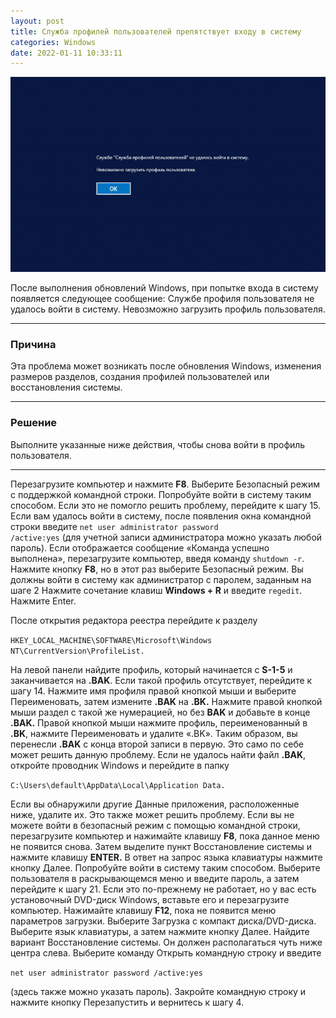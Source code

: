 ```yaml
---
layout: post
title: Служба профилей пользователей препятствует входу в систему
categories: Windows
date: 2022-01-11 10:33:11
---
```

![](/img/uploads/sluzhba.png "Службе профиля пользователя не удалось войти в систему")

После выполнения обновлений Windows, при попытке входа в систему появляется следующее сообщение:
Службе профиля пользователя не удалось войти в систему. Невозможно загрузить профиль пользователя.

- - -

### **Причина**

Эта проблема может возникать после обновления Windows, изменения размеров разделов, создания профилей пользователей или восстановления системы.

- - -

### **Решение**

Выполните указанные ниже действия, чтобы снова войти в профиль пользователя.

- - -

Перезагрузите компьютер и нажмите **F8**. Выберите Безопасный режим с поддержкой командной строки. Попробуйте войти в систему таким способом. Если это не помогло решить проблему, перейдите к шагу 15.
Если вам удалось войти в систему, после появления окна командной строки введите <code>net user administrator password /active:yes</code> (для учетной записи администратора можно указать любой пароль).
Если отображается сообщение «Команда успешно выполнена», перезагрузите компьютер, введя команду <code>shutdown -r</code>.
Нажмите кнопку **F8**, но в этот раз выберите Безопасный режим.
Вы должны войти в систему как администратор с паролем, заданным на шаге 2
Нажмите сочетание клавиш **Windows + R** и введите <code>regedit</code>. Нажмите Enter.

После открытия редактора реестра перейдите к разделу 

<code>HKEY_LOCAL_MACHINE\SOFTWARE\Microsoft\Windows NT\CurrentVersion\ProfileList.</code>

На левой панели найдите профиль, который начинается с **S-1-5** и заканчивается на **.BAK**. Если такой профиль отсутствует, перейдите к шагу 14.
Нажмите имя профиля правой кнопкой мыши и выберите Переименовать, затем измените **.BAK** на **.BK.**
Нажмите правой кнопкой мыши раздел с такой же нумерацией, но без **BAK** и добавьте в конце **.BAK.**
Правой кнопкой мыши нажмите профиль, переименованный в **.BK**, нажмите Переименовать и удалите «.BK».
Таким образом, вы перенесли **.BAK** с конца второй записи в первую. Это само по себе может решить данную проблему.
Если не удалось найти файл **.BAK**, откройте проводник Windows и перейдите в папку 

<code>C:\Users\default\AppData\Local\Application Data.</code>


Если вы обнаружили другие Данные приложения, расположенные ниже, удалите их. Это также может решить проблему.
Если вы не можете войти в безопасный режим с помощью командной строки, перезагрузите компьютер и нажимайте клавишу **F8**, пока данное меню не появится снова. Затем выделите пункт Восстановление системы и нажмите клавишу **ENTER.**
В ответ на запрос языка клавиатуры нажмите кнопку Далее.
Попробуйте войти в систему таким способом. Выберите пользователя в раскрывающемся меню и введите пароль, а затем перейдите к шагу 21.
Если это по-прежнему не работает, но у вас есть установочный DVD-диск Windows, вставьте его и перезагрузите компьютер.
Нажимайте клавишу **F12**, пока не появится меню параметров загрузки. Выберите Загрузка с компакт диска/DVD-диска.
Выберите язык клавиатуры, а затем нажмите кнопку Далее. Найдите вариант Восстановление системы. Он должен располагаться чуть ниже центра слева.
Выберите команду Открыть командную строку и введите 

<code>net user administrator password /active:yes</code>

 (здесь также можно указать пароль).
Закройте командную строку и нажмите кнопку Перезапустить и вернитесь к шагу 4.